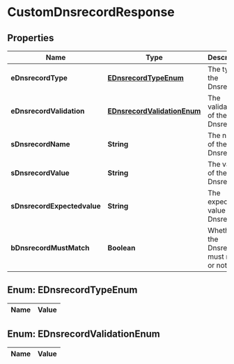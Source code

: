 

# CustomDnsrecordResponse

## Properties

Name | Type | Description | Notes
------------ | ------------- | ------------- | -------------
**eDnsrecordType** | [**EDnsrecordTypeEnum**](#EDnsrecordTypeEnum) | The type of the Dnsrecord | 
**eDnsrecordValidation** | [**EDnsrecordValidationEnum**](#EDnsrecordValidationEnum) | The validation of the Dnsrecord | 
**sDnsrecordName** | **String** | The name of the Dnsrecord | 
**sDnsrecordValue** | **String** | The value of the Dnsrecord |  [optional]
**sDnsrecordExpectedvalue** | **String** | The expected value of the Dnsrecord |  [optional]
**bDnsrecordMustMatch** | **Boolean** | Whether the Dnsrecord must match or not | 


## Enum: EDnsrecordTypeEnum

Name | Value
---- | -----


## Enum: EDnsrecordValidationEnum

Name | Value
---- | -----




